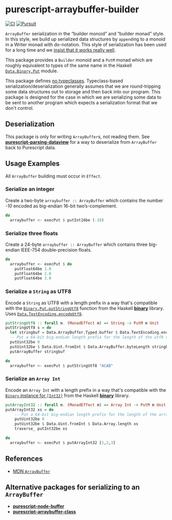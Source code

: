# purescript-arraybuffer-builder

[![CI](https://github.com/jamesdbrock/purescript-arraybuffer-builder/workflows/CI/badge.svg?branch=master)](https://github.com/jamesdbrock/purescript-arraybuffer-builder/actions)
[![Pursuit](http://pursuit.purescript.org/packages/purescript-arraybuffer-builder/badge)](http://pursuit.purescript.org/packages/purescript-arraybuffer-builder/)

`ArrayBuffer` serialization in the “builder monoid” and “builder monad” style.
In this style, we build up serialized data structures by `append`ing to
a monoid in a Writer monad with do-notation. This style of serialization
has been used for a long time and we [insist that it works really well](https://wiki.haskell.org/Do_notation_considered_harmful#Library_design).

This package provides a `Builder` monoid and a `PutM` monad which are roughly
equivalent to types of the same name in the Haskell
[`Data.Binary.Put`](https://hackage.haskell.org/package/binary/docs/Data-Binary-Put.html)
module.

This package defines
[no typeclasses](http://code.slipthrough.net/2018/03/13/thoughts-on-typeclass-codecs/).
Typeclass-based
serialization/deserialization generally assumes that we are round-tripping
some data structures out to storage and then back into our program.
This package is designed for the case in which we are serializing some data
to be sent to another program which expects a serialization format
that we don't control.

## Deserialization

This package is only for writing `ArrayBuffer`s, not reading them.
See
[__purescript-parsing-dataview__](https://pursuit.purescript.org/packages/purescript-parsing-dataview/)
for a way to deserialize from `ArrayBuffer` back to Purescript data.

## Usage Examples

All `ArrayBuffer` building must occur in `Effect`.

### Serialize an integer

Create a two-byte `arraybuffer :: ArrayBuffer` which contains the number *-10* encoded as big-endian 16-bit two’s-complement.
```purescript
do
  arraybuffer <- execPut $ putInt16be (-10)
```

### Serialize three floats

Create a 24-byte `arraybuffer :: ArrayBuffer` which contains three big-endian
IEEE-754 double-precision floats.

```purescript
do
  arraybuffer <- execPut $ do
    putFloat64be 1.0
    putFloat64be 2.0
    putFloat64be 3.0
```

### Serialize a `String` as UTF8

Encode a `String` as UTF8 with a length prefix in a
way that's compatible with the
[`Binary.Put.putStringUtf8`](https://hackage.haskell.org/package/binary/docs/Data-Binary-Put.html#v:putStringUtf8)
function from the Haskell
[__binary__](https://hackage.haskell.org/package/binary)
library.
Uses [`Data.TextEncoding.encodeUtf8`](https://pursuit.purescript.org/packages/purescript-text-encoding/docs/Data.TextEncoding#v:encodeUtf8).
```purescript
putStringUtf8 :: forall m. (MonadEffect m) => String -> PutM m Unit
putStringUtf8 s = do
  let stringbuf = Data.ArrayBuffer.Typed.buffer $ Data.TextEncoding.encodeUtf8 s
  -- Put a 64-bit big-endian length prefix for the length of the utf8 string, in bytes.
  putUint32be 0
  putUint32be $ Data.Uint.fromInt $ Data.ArrayBuffer.byteLength stringbuf
  putArrayBuffer stringbuf

do
  arraybuffer <- execPut $ putStringUtf8 "ACAB"
```

### Serialize an `Array Int`

Encode an `Array Int` with a length prefix in a
way that's compatible with the
[`Binary` instance for `[Int32]`](https://hackage.haskell.org/package/binary/docs/Data-Binary.html#t:Binary)
from the Haskell
[__binary__](https://hackage.haskell.org/package/binary)
library.
```purescript
putArrayInt32 :: forall m. (MonadEffect m) => Array Int -> PutM m Unit
putArrayInt32 xs = do
    -- Put a 64-bit big-endian length prefix for the length of the array.
    putUint32be 0
    putUint32be $ Data.Uint.fromInt $ Data.Array.length xs
    traverse_ putInt32be xs

do
  arraybuffer <- execPut $ putArrayInt32 [1,2,3]
```

## References

* [MDN `ArrayBuffer`](https://developer.mozilla.org/en-US/docs/Web/JavaScript/Reference/Global_Objects/ArrayBuffer)

## Alternative packages for serializing to an `ArrayBuffer`

* [__purescript-node-buffer__](https://pursuit.purescript.org/packages/purescript-node-buffer)
* [__purescript-arraybuffer-class__](https://pursuit.purescript.org/packages/purescript-arraybuffer-class)
